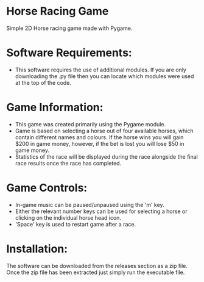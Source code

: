 # Horse Racing Game
Simple 2D Horse racing game made with Pygame.

# Software Requirements:
- This software requires the use of additional modules. If you are only downloading the .py file then you can locate which modules were used at the top of the code.

# Game Information:
- This game was created primarily using the Pygame module.
- Game is based on selecting a horse out of four available horses, which contain different names and colours. If the horse wins you will gain $200 in game money, however, if the bet is lost you will lose $50 in game money. 
- Statistics of the race will be displayed during the race alongside the final race results once the race has completed.

# Game Controls:

- In-game music can be paused/unpaused using the 'm' key.
- Either the relevant number keys can be used for selecting a horse or clicking on the individual horse head icon.
- 'Space' key is used to restart game after a race.

# Installation:

The software can be downloaded from the releases section as a zip file. Once the zip file has been extracted just simply run the executable file. 
